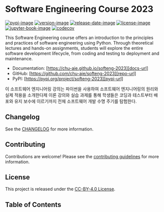# Software Engineering Course 2023

[![pypi-image]][pypi-url]
[![version-image]][release-url]
[![release-date-image]][release-url]
[![license-image]][license-url]
[![jupyter-book-image]][docs-url]
[![codecov][codecov-image]][codecov-url]

<!-- Links: -->
[hyperfast python template]: https://github.com/entelecheia/hyperfast-python-template

[codecov-image]: https://codecov.io/gh/chu-aie/softeng-2023/branch/main/graph/badge.svg?token=[xxx]
[codecov-url]: https://codecov.io/gh/chu-aie/softeng-2023
[pypi-image]: https://img.shields.io/pypi/v/softeng-2023
[license-image]: https://img.shields.io/github/license/chu-aie/softeng-2023
[license-url]: https://github.com/chu-aie/softeng-2023/blob/main/LICENSE
[version-image]: https://img.shields.io/github/v/release/chu-aie/softeng-2023?sort=semver
[release-date-image]: https://img.shields.io/github/release-date/chu-aie/softeng-2023
[release-url]: https://github.com/chu-aie/softeng-2023/releases
[jupyter-book-image]: https://jupyterbook.org/en/stable/_images/badge.svg

[repo-url]: https://github.com/chu-aie/softeng-2023
[pypi-url]: https://pypi.org/project/softeng-2023
[docs-url]: https://chu-aie.github.io/softeng-2023
[changelog]: https://github.com/chu-aie/softeng-2023/blob/main/CHANGELOG.md
[contributing guidelines]: https://github.com/chu-aie/softeng-2023/blob/main/CONTRIBUTING.md
<!-- Links: -->

This Software Engineering course offers an introduction to the principles and practices of software engineering using Python. Through theoretical lectures and hands-on assignments, students will explore the entire software development lifecycle, from coding and testing to deployment and maintenance.

- Documentation: [https://chu-aie.github.io/softeng-2023][docs-url]
- GitHub: [https://github.com/chu-aie/softeng-2023][repo-url]
- PyPI: [https://pypi.org/project/softeng-2023][pypi-url]

이 소프트웨어 엔지니어링 강의는 파이썬을 사용하여 소프트웨어 엔지니어링의 원리와 실제 적용을 소개한다제
이론 강의와 실습 과제를 통해 학생들은 코딩과 테스트부터 배포와 유지 보수에 이르기까지 전체 소프트웨어 개발 수명 주기를 탐험한다.

## Changelog

See the [CHANGELOG] for more information.

## Contributing

Contributions are welcome! Please see the [contributing guidelines] for more information.

## License

This project is released under the [CC-BY-4.0 License][license-url].

## Table of Contents

```{tableofcontents}
```
